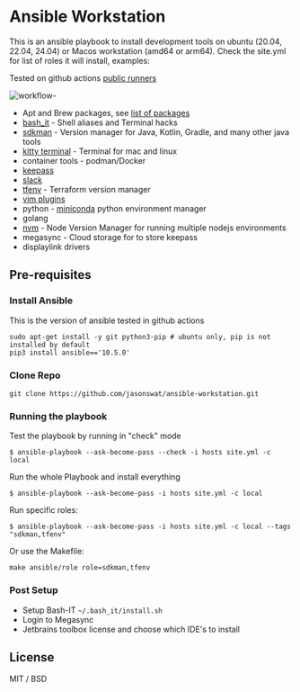 # Ansible Workstation

This is an ansible playbook to install development tools on
ubuntu (20.04, 22.04, 24.04) or Macos workstation (amd64 or arm64).
Check the site.yml for list of roles it will install, examples:

Tested on github actions [public runners](https://docs.github.com/en/actions/using-github-hosted-runners/using-github-hosted-runners/about-github-hosted-runners#standard-github-hosted-runners-for-public-repositories)

![workflow](https://github.com/jasonswat/ansible-workstation/actions/workflows/build.yml/badge.svg?branch=main)-

  - Apt and Brew packages, see [list of packages](https://github.com/jasonswat/ansible-workstation/blob/master/roles/common/defaults/main.yml)
  - [bash_it](https://github.com/Bash-it/bash-it) - Shell aliases and Terminal hacks
  - [sdkman](https://sdkman.io/) - Version manager for Java, Kotlin, Gradle, and many other java tools
  - [kitty terminal](https://sw.kovidgoyal.net/kitty) - Terminal for mac and linux
  - container tools - podman/Docker
  - [keepass](https://keepass.info/index.html)
  - [slack](https://slack.com/)
  - [tfenv](https://github.com/tfutils/tfenv) - Terraform version manager
  - [vim plugins](https://github.com/jasonswat/ansible-workstation/blob/dev/roles/vim_plugins/defaults/main.yml)
  - python - [miniconda](https://docs.anaconda.com/miniconda/) python environment manager
  - golang
  - [nvm](https://github.com/nvm-sh/nvm) - Node Version Manager for running multiple nodejs environments
  - megasync - Cloud storage for to store keepass
  - displaylink drivers 

## Pre-requisites

### Install Ansible

This is the version of ansible tested in github actions 

```
sudo apt-get install -y git python3-pip # ubuntu only, pip is not installed by default
pip3 install ansible=='10.5.0'
```

### Clone Repo

```
git clone https://github.com/jasonswat/ansible-workstation.git
```

### Running the playbook


Test the playbook by running in "check" mode

```
$ ansible-playbook --ask-become-pass --check -i hosts site.yml -c local
```

Run the whole Playbook and install everything

```
$ ansible-playbook --ask-become-pass -i hosts site.yml -c local
```

Run specific roles:

```
$ ansible-playbook --ask-become-pass -i hosts site.yml -c local --tags "sdkman,tfenv"
```

Or use the Makefile:

```
make ansible/role role=sdkman,tfenv
```


### Post Setup

 * Setup Bash-IT `~/.bash_it/install.sh`
 * Login to Megasync
 * Jetbrains toolbox license and choose which IDE's to install 


## License

MIT / BSD
